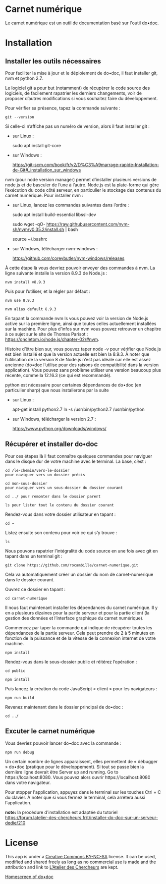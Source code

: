# Carnet numérique

Le carnet numérique est un outil de documentation basé sur l'outil [do•doc](https://latelier-des-chercheurs.fr/outils/dodoc).

# Installation

## Installer les outils nécessaires

Pour faciliter la mise à jour et le déploiement de do•doc, il faut installer git, nvm et python 2.7.

Le logiciel git a pour but (notamment) de récupérer le code source des logiciels, de facilement rapatrier les derniers changements, voir de proposer d’autres modifications si vous souhaitez faire du développement.

Pour vérifier sa présence, tapez la commande suivante :

    git --version

Si celle-ci n’affiche pas un numéro de version, alors il faut installer git :

* sur Linux :

    sudo apt install git-core

* sur Windows :

    https://git-scm.com/book/fr/v2/D%C3%A9marrage-rapide-Installation-de-Git#_installation_sur_windows

nvm (pour node version manager) permet d’installer plusieurs versions de node.js et de basculer de l’une à l’autre. Node.js est la plate-forme qui gère l’exécution du code côté serveur, en particulier le stockage des contenus du carnet numérique.
Pour installer nvm :

* sur Linux, lancez les commandes suivantes dans l’ordre :

    sudo apt install build-essential libssl-dev

    sudo wget -qO- https://raw.githubusercontent.com/nvm-sh/nvm/v0.35.2/install.sh | bash

    source ~/.bashrc

* sur Windows, télécharger nvm-windows :

    https://github.com/coreybutler/nvm-windows/releases

À cette étape là vous devriez pouvoir envoyer des commandes à nvm. La ligne suivante installe la version 8.9.3 de Node.js :

    nvm install v8.9.3

Puis pour l’utiliser, et la régler par défaut :

    nvm use 8.9.3

    nvm alias default 8.9.3

En tapant la commande nvm ls vous pouvez voir la version de Node.js active sur la première ligne, ainsi que toutes celles actuellement installées sur la machine. Pour plus d’infos sur nvm vous pouvez retrouver un chapitre à ce sujet sur le site de Thomas Parisot : https://oncletom.io/node.js/chapter-02/#nvm.

Histoire d’être bien sur, vous pouvez taper node -v pour vérifier que Node.js est bien installé et que la version actuelle est bien la 8.9.3.
À noter que l’utilisation de la version 8 de Node.js n’est pas idéale car elle est assez ancienne (do•doc l’utilise pour des raisons de compatibilité dans la version application). Vous pouvez sans problème utiliser une version beaucoup plus récente, comme la 12.16.3 (ce qui est recommandé).

python est nécessaire pour certaines dépendances de do•doc (en particulier sharp) que nous installerons par la suite

* sur Linux :

    apt-get install python2.7
    ln -s /usr/bin/python2.7 /usr/bin/python

* sur Windows, télécharger la version 2.7 :

    https://www.python.org/downloads/windows/

## Récupérer et installer do•doc

Pour ces étapes là il faut connaître quelques commandes pour naviguer dans le disque dur de votre machine avec le terminal. La base, c’est :

    cd /le-chemin/vers-le-dossier
    pour naviguer vers un dossier précis

    cd mon-sous-dossier
    pour naviguer vers un sous-dossier du dossier courant

    cd ../ pour remonter dans le dossier parent

    ls pour lister tout le contenu du dossier courant

Rendez-vous dans votre dossier utilisateur en tapant :

    cd ~

Listez ensuite son contenu pour voir ce qui s’y trouve :

    ls

Nous pouvons rapatrier l’intégralité du code source en une fois avec git en tapant dans un terminal git :

    git clone https://github.com/rocambille/carnet-numerique.git

Cela va automatiquement créer un dossier du nom de carnet-numerique dans le dossier courant.

Ouvrez ce dossier en tapant :

    cd carnet-numerique

Il nous faut maintenant installer les dépendances du carnet numérique. Il y en a plusieurs dizaines pour la partie serveur et pour la partie client (la gestion des données et l’interface graphique du carnet numérique).

Commencez par taper la commande qui indique de récupérer toutes les dépendances de la partie serveur. Cela peut prendre de 2 à 5 minutes en fonction de la puissance et de la vitesse de la connexion internet de votre machine.

    npm install

Rendez-vous dans le sous-dossier public et réitérez l’opération :

    cd public

    npm install

Puis lancez la création du code JavaScript « client » pour les navigateurs :

    npm run build

Revenez maintenant dans le dossier principal de do•doc :

    cd ../

## Excuter le carnet numérique

Vous devriez pouvoir lancer do•doc avec la commande :

    npm run debug

Un certain nombre de lignes apparaissent, elles permettent de « débugger » do•doc (pratique pour le développement). Si tout se passe bien la dernière ligne devrait être Server up and running. Go to https://localhost:8080. Vous pouvez alors ouvrir https://localhost:8080 dans votre navigateur.

Pour stopper l'application, appuyez dans le terminal sur les touches Ctrl + C du clavier. À noter que si vous fermez le terminal, cela arrêtera aussi l'application.

**note:** la procédure d'installation est adaptée du tutoriel https://forum.latelier-des-chercheurs.fr/t/installer-do-doc-sur-un-serveur-dedie/210

# License

This app is under a [Creative Commons BY-NC-SA](https://creativecommons.org/licenses/by-nc-sa/4.0/) license. It can be used, modified and shared freely as long as no commercial use is made and the attribution and link to [L’Atelier des Chercheurs](https://latelier-des-chercheurs.fr/) are kept.

[Homescreen of do•doc](https://latelier-des-chercheurs.fr/thumbs/outils/dodoc/screenshot-2018-07-12-11.40.02-1200x765-q60.png)
